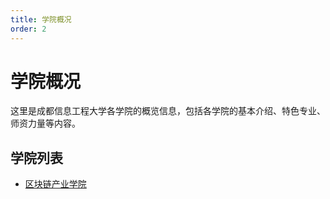 ```yaml
---
title: 学院概况
order: 2
---
```


# 学院概况

这里是成都信息工程大学各学院的概览信息，包括各学院的基本介绍、特色专业、师资力量等内容。

## 学院列表

- [区块链产业学院](./区块链产业学院.md)
